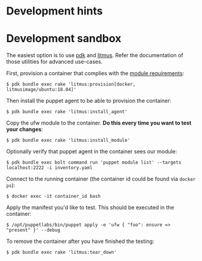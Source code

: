 Development hints
=

Development sandbox
===

The easiest option is to use [pdk] and [litmus]. Refer the documentation of those utilities for advanced use-cases.

First, provision a container that complies with the [module requirements]:

```shell
$ pdk bundle exec rake 'litmus:provision[docker, litmusimage/ubuntu:18.04]'
```

Then install the puppet agent to be able to provision the container:

```shell
$ pdk bundle exec rake 'litmus:install_agent'
```

Copy the ufw module to the container. **Do this every time you want to test your changes**:

```shell
$ pdk bundle exec rake 'litmus:install_module'
```

Optionally verify that puppet agent in the container sees our module:

```shell
$ pdk bundle exec bolt command run 'puppet module list' --targets localhost:2222 -i inventory.yaml
```

Connect to the running container (the container id could be found via `docker ps`):

```shell
$ docker exec -it container_id bash
```

Apply the manifest you'd like to test. This should be executed in the container:

```shell
$ /opt/puppetlabs/bin/puppet apply -e 'ufw { "foo": ensure => "present" }' --debug
```

To remove the container after you have finished the testing:

```shell
$ pdk bundle exec rake 'litmus:tear_down'
```

[litmus]: https://puppetlabs.github.io/litmus/
[module requirements]: metadata.json
[pdk]: https://puppet.com/try-puppet/puppet-development-kit/

